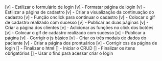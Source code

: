 [v] - Estilizar o formulário de login
[v] - Formatar página de login
[v] - Estilizar a página de cadastro
[v] - Criar a visualização da continuação do cadastro
[v] - Função onclick para continuar o cadastro
[v] - Colocar o gif de cadastro realizado com sucesso
[v] - Publicar as duas páginas
[v] - Criar a página dos clientes
[v] - Adicionar as funções no click dos botões
[v] - Colocar o gif de cadastro realizado com sucesso
[v] - Publicar a página
[v] - Corrigir o js básico
[v] - Criar os três modais de dados do paciente
[v] - Criar a página dos prontuários
[v] - Corrigir css da página de login
[] - Finalizar o html
[] - Iniciar o CRUD
[] - Finalizar os ítens obrigatórios
[] - Usar o find para acessar criar o login
